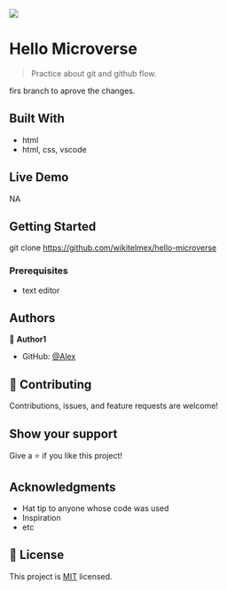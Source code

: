 ![](https://img.shields.io/badge/Microverse-blueviolet)

# Hello Microverse

> Practice about git and github flow.



firs branch to aprove the changes.

## Built With

- html
- html, css, vscode

## Live Demo

NA


## Getting Started

git clone https://github.com/wikitelmex/hello-microverse

### Prerequisites

- text editor

## Authors

👤 **Author1**

- GitHub: [@Alex](https://github.com/wikitelmex)




## 🤝 Contributing

Contributions, issues, and feature requests are welcome!


## Show your support

Give a ⭐️ if you like this project!

## Acknowledgments

- Hat tip to anyone whose code was used
- Inspiration
- etc

## 📝 License

This project is [MIT](./MIT.md) licensed.
